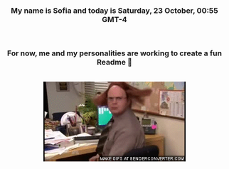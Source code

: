 


<div align="center">
<h3 >My name is Sofia and today is Saturday, 23 October, 00:55 GMT-4</h3><br>
<h3 >For now, me and my personalities are working to create a fun Readme 👋
</h3><br>
<img src='img/dwight.gif' alt='working...'/>
</div>
